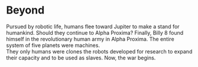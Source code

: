 # Beyond
Pursued by robotic life, humans flee toward Jupiter to make a stand for humankind.  Should they continue to Alpha Proxima?
Finally, Billy 8 found himself in the revolutionary human army in Alpha Proxima.  The entire system of five planets were machines.  
They only humans were clones the robots developed for research to expand their capacity and to be used as slaves.
Now, the war begins.  

